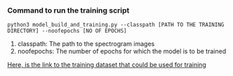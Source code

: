 ### Command to run the training script
```
python3 model_build_and_training.py --classpath [PATH TO THE TRAINING DIRECTORY] --noofepochs [NO OF EPOCHS]
```

1. classpath: The path to the spectrogram images
2. noofepochs: The number of epochs for which the model is to be trained

[Here, is the link to the training dataset that could be used for training](https://drive.google.com/drive/folders/1tINM2C8d5c9dIOqNpMWZdobC2UZes-XZ?usp=sharing)
